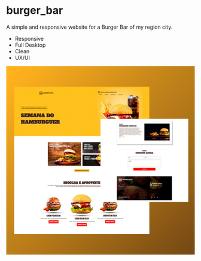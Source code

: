 # burger_bar
A simple and responsive website for a Burger Bar of my region city.

- Responsive
- Full Desktop
- Clean
- UX/UI

![](preview.jpg)
